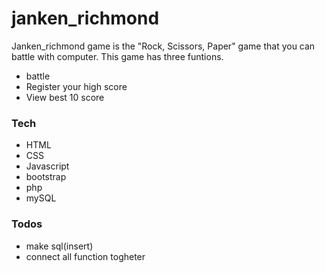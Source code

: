 # janken_richmond
Janken_richmond game is the "Rock, Scissors, Paper" game that you can battle with computer.
This game has three funtions.

- battle
- Register your high score
- View best 10 score

### Tech
* HTML
* CSS
* Javascript
* bootstrap
* php
* mySQL

### Todos
- make sql(insert)
- connect all function togheter
